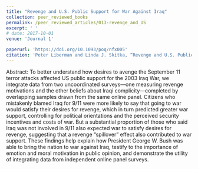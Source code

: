 ```yaml
---
title: "Revenge and U.S. Public Support for War Against Iraq"
collection: peer_reviewed_books
permalink: /peer_reviewed_articles/013-revenge_and_US
excerpt: ' '
# date: 2017-10-01
venue: 'Journal 1'

paperurl: 'https://doi.org/10.1093/poq/nfx005' 
citation: 'Peter Liberman and Linda J. Skitka, “Revenge and U.S. Public Support for War Against Iraq,” <i>Public Opinion Quarterly</i>, Vol. 81, No. 3 (Fall 2017), 636–660.'
---
```


Abstract: To better understand how desires to avenge the September 11 terror attacks affected US public support for the 2003 Iraq War, we integrate data from two uncoordinated surveys—one measuring revenge motivations and the other beliefs about Iraqi complicity—completed by overlapping samples drawn from the same online panel. Citizens who mistakenly blamed Iraq for 9/11 were more likely to say that going to war would satisfy their desires for revenge, which in turn predicted greater war support, controlling for political orientations and the perceived security incentives and costs of war. But a substantial proportion of those who said Iraq was not involved in 9/11 also expected war to satisfy desires for revenge, suggesting that a revenge “spillover” effect also contributed to war support. These findings help explain how President George W. Bush was able to bring the nation to war against Iraq, testify to the importance of emotion and moral motivation in public opinion, and demonstrate the utility of integrating data from independent online panel surveys. 

<!-- [Download paper here](http://academicpages.github.io/files/paper1.pdf) -->

<!-- Recommended citation: Your Name, You. (2009). "Paper Title Number 1." <i>Journal 1</i>. 1(1). -->
